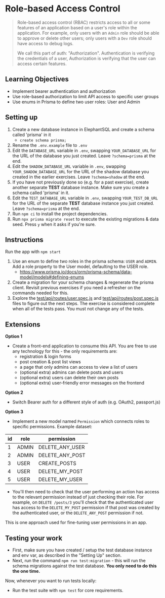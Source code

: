 # Role-based Access Control

> Role-based access control (RBAC) restricts access to all or some features of an application based on a user's role within the application. For example, only users with an `Admin` role should be able to approve or delete other users; only users with a `Dev` role should have access to debug logs.
>
> We call this part of auth: "Authorization". Authentication is verifying the credentials of a user, Authorization is verifying that the user can access certain features.

## Learning Objectives

- Implement bearer authentication and authorization
- Use role-based authorization to limit API access to specific user groups
- Use enums in Prisma to define two user roles: User and Admin

## Setting up

1. Create a new database instance in ElephantSQL and create a schema called 'prisma' in it
    - `create schema prisma;`
2. Rename the `.env.example` file to `.env`
3. Edit the `DATABASE_URL` variable in `.env`, swapping `YOUR_DATABASE_URL` for the URL of the database you just created. Leave `?schema=prisma` at the end.
4. Edit the `SHADOW_DATABASE_URL` variable in `.env`, swapping `YOUR_SHADOW_DATABASE_URL` for the URL of the shadow database you created in the earlier exercises. Leave `?schema=shadow` at the end.
5. If you have not previously done so (e.g. for a past exercise), create another separate **TEST** database instance. Make sure you create a schema called 'prisma' in it.
6. Edit the `TEST_DATABASE_URL` variable in `.env`, swapping `YOUR_TEST_DB_URL` for the URL of the separate **TEST** database instance you just created. Leave `?schema=prisma` at the end.
7. Run `npm ci` to install the project dependencies.
8. Run `npx prisma migrate reset` to execute the existing migrations & data seed. Press `y` when it asks if you're sure.

## Instructions

Run the app with `npm start`

1. Use an enum to define two roles in the prisma schema: `USER` and `ADMIN`. Add a role property to the User model, defaulting to the USER role.
    - https://www.prisma.io/docs/orm/prisma-schema/data-model/models#defining-enums
2. Create a migration for your schema changes & regenerate the prisma client. Revisit previous exercises if you need a refresher on the commands needed for this.
3. Explore the [test/api/routes/user.spec.js](./test/api/routes/user.spec.js) and [test/api/routes/post.spec.js](./test/api/routes/post.spec.js) files to figure out the next steps. The exercise is considered complete when all of the tests pass. You must not change any of the tests.

## Extensions

**Option 1**
- Create a front-end application to consume this API. You are free to use any technology for this - the only requirements are:
    - registration & login forms
    - post creation & post list views
    - a page that only admins can access to view a list of users
    - (optional extra) admins can delete posts and users
    - (optional extra) users can delete their own posts
    - (optional extra) user-friendly error messages on the frontend

**Option 2**
- Switch Bearer auth for a different style of auth (e.g. OAuth2, passport.js)

**Option 3**
- Implement a new model named `Permission` which connects roles to specific permissions. Example dataset:

| id | role | permission  |
|---|---|---|
| 1 | ADMIN | DELETE_ANY_USER |
| 2 | ADMIN | DELETE_ANY_POST |
| 3 | USER | CREATE_POSTS |
| 4 | USER | DELETE_MY_POST |
| 5 | USER | DELETE_MY_USER |

- You'll then need to check that the user performing an action has access to the relevant permission instead of just checking their role. For example, on `DELETE /posts/3` you'll check that the authenticated user has access to the `DELETE_MY_POST` permission if that post was created by the authenticated user, or the `DELETE_ANY_POST` permission if not.

This is one approach used for fine-tuning user permissions in an app.

## Testing your work

- First, make sure you have created / setup the test database instance and env var, as described in the "Setting Up" section.
- Next, run the command `npm run test:migration` - this will run the schema migrations against the test database. **You only need to do this the one time.**

Now, whenever you want to run tests locally:  
- Run the test suite with `npm test` for core requirements.
